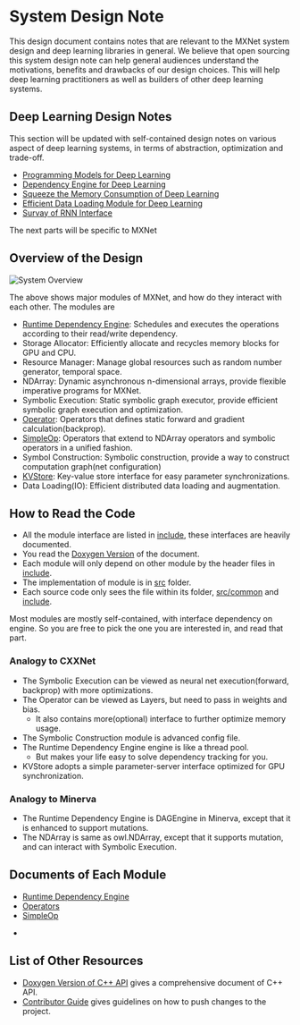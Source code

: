 # System Design Note

This design document contains notes that are relevant to the MXNet system design and deep learning
libraries in general. We believe that open sourcing this system design note can help general audiences understand the  motivations, benefits and drawbacks of our design choices. This will help deep learning practitioners as well as builders of other deep learning systems.

## Deep Learning Design Notes

This section will be updated with self-contained design notes on various aspect of deep learning systems,
in terms of abstraction, optimization and trade-off.

* [Programming Models for Deep Learning](program_model.md)
* [Dependency Engine for Deep Learning](note_engine.md)
* [Squeeze the Memory Consumption of Deep Learning](note_memory.md)
* [Efficient Data Loading Module for Deep Learning](note_data_loading.md)
* [Survay of RNN Interface](rnn_interface.md)

The next parts will be specific to MXNet

## Overview of the Design

![System Overview](https://raw.githubusercontent.com/dmlc/dmlc.github.io/master/img/mxnet/system/overview.png)

The above shows major modules of MXNet, and how do they interact with each
other. The modules are
- [Runtime Dependency Engine](engine.md): Schedules and executes the
  operations according to their read/write dependency.
- Storage Allocator: Efficiently allocate and recycles memory blocks for GPU and
  CPU.
- Resource Manager: Manage global resources such as random number generator, temporal space.
- NDArray: Dynamic asynchronous n-dimensional arrays, provide flexible
  imperative programs for MXNet.
- Symbolic Execution: Static symbolic graph executor, provide efficient symbolic
  graph execution and optimization.
- [Operator](operator.md): Operators that defines static forward and gradient
  calculation(backprop).
- [SimpleOp](operator_util.md): Operators that extend to NDArray operators and symbolic operators
  in a unified fashion.
- Symbol Construction: Symbolic construction, provide a way to construct
  computation graph(net configuration)
- [KVStore](multi_node.md): Key-value store interface for easy parameter synchronizations.
- Data Loading(IO): Efficient distributed data loading and augmentation.


## How to Read the Code
- All the module interface are listed in [include](../../include), these
  interfaces are heavily documented.
- You read the
  [Doxygen Version](https://mxnet.readthedocs.org/en/latest/doxygen) of the
  document.
- Each module will only depend on other module by the header files in
  [include](../../include).
- The implementation of module is in [src](../../src) folder.
- Each source code only sees the file within its folder,
  [src/common](../../src/common) and [include](../../include).

Most modules are mostly self-contained, with interface dependency on engine.  So
you are free to pick the one you are interested in, and read that part.

### Analogy to CXXNet
- The Symbolic Execution can be viewed as neural net execution(forward,
  backprop) with more optimizations.
- The Operator can be viewed as Layers, but need to pass in weights and bias.
	- It also contains more(optional) interface to further optimize memory usage.
- The Symbolic Construction module is advanced config file.
- The Runtime Dependency Engine engine is like a thread pool.
	- But makes your life easy to solve dependency tracking for you.
- KVStore adopts a simple parameter-server interface optimized for GPU
  synchronization.

### Analogy to Minerva
- The Runtime Dependency Engine is DAGEngine in Minerva, except that it is
  enhanced to support mutations.
- The NDArray is same as owl.NDArray, except that it supports mutation, and can
  interact with Symbolic Execution.

Documents of Each Module
------------------------
* [Runtime Dependency Engine](engine.md)
* [Operators](operator.md)
* [SimpleOp](operator_util.md)
-

List of Other Resources
-----------------------
* [Doxygen Version of C++ API](https://mxnet.readthedocs.org/en/latest/doxygen) gives a comprehensive document of C++ API.
* [Contributor Guide](../how_to/contribute.md) gives guidelines on how to push changes to the project.
